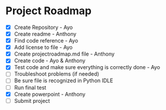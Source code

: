 # Project Roadmap
- [x] Create Repository - Ayo
- [x] Create readme - Anthony
- [X] Find code reference - Ayo
- [X] Add license to file - Ayo
- [X] Create projectroadmap.md file - Anthony
- [X]  Create code - Ayo & Anthony
- [X] Test code and make sure everything is correctly done - Ayo
- [ ] Troubleshoot problems (if needed)
- [ ] Be sure file is recognized in Python IDLE
- [ ] Run final test
- [X] Create powerpoint - Anthony
- [ ] Submit project
